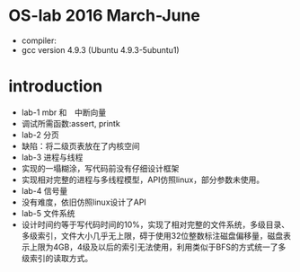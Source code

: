# OS-lab 2016 March-June

* compiler:
 * gcc version 4.9.3 (Ubuntu 4.9.3-5ubuntu1)

# introduction
* lab-1 mbr 和　中断向量
 * 调试所需函数:assert, printk
* lab-2 分页
 * 缺陷：将二级页表放在了内核空间
* lab-3 进程与线程
 * 实现的一塌糊涂，写代码前没有仔细设计框架
 * 实现相对完整的进程与多线程模型，API仿照linux，部分参数未使用。
* lab-4 信号量
 * 没有难度，依旧仿照linux设计了API
* lab-5 文件系统
 * 设计时间约等于写代码时间的10%，实现了相对完整的文件系统，多级目录、多级索引，文件大小几乎无上限，碍于使用32位整数标注磁盘偏移量，磁盘表示上限为4GB，4级及以后的索引无法使用，利用类似于BFS的方式统一了多级索引的读取方式。
